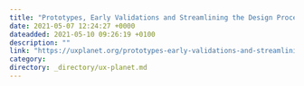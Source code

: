 ```yaml
---
title: "Prototypes, Early Validations and Streamlining the Design Process"
date: 2021-05-07 12:24:27 +0000
dateadded: 2021-05-10 09:26:19 +0100
description: ""
link: "https://uxplanet.org/prototypes-early-validations-and-streamlining-the-design-process-6f96419392a6?source=rss----819cc2aaeee0---4"
category:
directory: _directory/ux-planet.md
---
```

